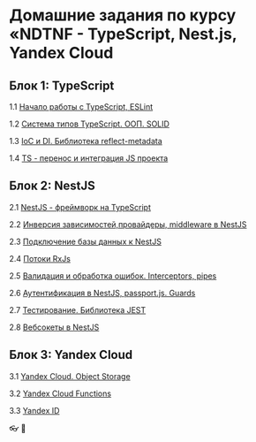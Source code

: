 # Домашние задания по курсу «NDTNF - TypeScript, Nest.js, Yandex Cloud

## Блок 1: TypeScript

1.1 [Начало работы с TypeScript, ESLint](001-TypeScript)

1.2 [Система типов TypeScript. ООП. SOLID](002-TypeScript)

1.3 [IoС и DI. Библиотека reflect-metadata](003-Ioc)

1.4 [TS - перенос и интеграция JS проекта](004-Migrate%20to%20Typescript)

## Блок 2: NestJS

2.1 [NestJS - фреймворк на TypeScript](005-nestjs)

2.2 [Инверсия зависимостей,провайдеры, middleware в NestJS](006-nestjs-ext)

2.3 [Подключение базы данных к NestJS](008-nestjs-db)

2.4 [Потоки RxJs](009-rxjs)

2.5 [Валидация и обработка ошибок. Interceptors, pipes](010-nestjs-validation)

2.6 [Аутентификация в NestJS, passport.js. Guards](011-nestjs-authentication)

2.7 [Тестирование. Библиотека JEST](012-Test-Jest)

2.8 [Вебсокеты в NestJS](016-websocket-NESTJS)

## Блок 3: Yandex Cloud

3.1 [Yandex Cloud. Object Storage](013-Yandex-Cloud_Object-Storage)

3.2 [Yandex Cloud Functions](014-Yandex-Cloud-Functions)

3.3 [Yandex ID](015-Yandex-ID)

👓
👼
